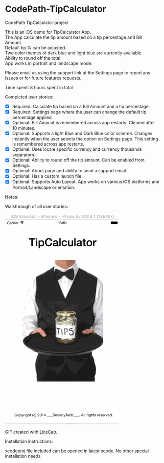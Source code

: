 CodePath-TipCalculator
======================

CodePath TipCalculator project

This is an iOS demo for TipCalculator App.    
The App calculate the tip amount based on a tip percentage and Bill Amount.   
Default tip % can be adjusted.   
Two color themes of dark blue and light blue are currently available.  
Ability to round off the total.   
App works in portrait and landscape mode.   


Please email us using the support link at the Settings page to report any issues or for future features requests.  

Time spent: 8 hours spent in total

Completed user stories:

* [x] Required: Calculate tip based on a Bill Amount and a tip percentage. 
* [x] Required: Settings page where the user can change the default tip percentage applied.
* [x] Optional: Bill Amount is remembered across app restarts. Cleared after 10 minutes. 
* [x] Optional: Supports a light Blue and Dark Blue color scheme. Changes instantly when the user selects the option on Settings page. This setting is remembered across app restarts. 
* [x] Optional: Uses locale specific currency and currency thousands separators.
* [x] Optional: Ability to round off the tip amount. Can be enabled from Settings.
* [x] Optional: About page and ability to send a support email.
* [x] Optional: Has a custom launch file. 
* [x] Optional: Supports Auto Layout. App works on various iOS platforms and Portrait/Landscape orientation. 

Notes:

Walkthrough of all user stories:

![Video Walkthrough](TipCalculatorDemoDhanu.gif)

GIF created with [LiceCap](http://www.cockos.com/licecap/).

Installation instructions: 

xcodeproj file included can be opened in latest xcode. No other special installation needs.  
